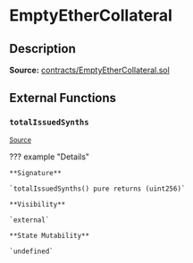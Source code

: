 # EmptyEtherCollateral

## Description

**Source:** [contracts/EmptyEtherCollateral.sol](https://github.com/Synthetixio/synthetix/tree/v2.40.1-alpha/contracts/EmptyEtherCollateral.sol)

## External Functions

### `totalIssuedSynths`

<sub>[Source](https://github.com/Synthetixio/synthetix/tree/v2.40.1-alpha/contracts/EmptyEtherCollateral.sol#L7)</sub>

??? example "Details"

    **Signature**

    `totalIssuedSynths() pure returns (uint256)`

    **Visibility**

    `external`

    **State Mutability**

    `undefined`

